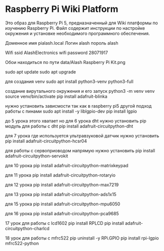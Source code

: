 # Raspberry Pi Wiki Platform

Это образ для Raspberry Pi 5, предназначенный для Wiki платформы по изучению Raspberry Pi. Файл содержит инструкции по настройке окружения и установке необходимого программного обеспечения.

Доменное имя pialash.local
Логин alash
пороль alash

Wifi ssid AlashElectronics
wifi password 28071917

Обои находиться по пути
data/Alash Raspberry Pi Kit.png

sudo apt update
sudo apt upgrade

для создания venv
sudo apt install python3-venv python3-full

создание вирутального окружения и его запуск
python3 -m venv venv
source venv/bin/activate
pip install adafruit-blinka

нужно установить зависмости так как в raspberry pi5  другой подход работы с пинами
sudo apt install -y liblgpio-dev
pip install lgpio

до 5 урока этого хватает но для 6 урока dht нужно установить pip модуль для работы с dht
pip install adafruit-circuitpython-dht

для 7 урока где используется ультравзуковой датчик нужно установить
pip install adafruit-circuitpython-hcsr04

для работы с сервоприоводом напрямую нужно установить
pip install adafruit-circuitpython-servokit

для 10 урока 
pip install adafruit-circuitpython-matrixkeypad

для 11 урока 
pip install adafruit-circuitpython-rotaryio

для 12 урока
pip install adafruit-circuitpython-max7219

для 13 урока
pip install adafruit-circuitpython-ads1x15

для 15 урока 
pip install adafruit-circuitpython-mpu6050

для 16 урока
pip install adafruit-circuitpython-pca9685

17 урок для работы с lcd1602
pip install RPLCD
pip install adafruit-circuitpython-charlcd

18 урок для работы с mfrc522
pip uninstall -y RPi.GPIO
pip install rpi-lgpio mfrc522-python
